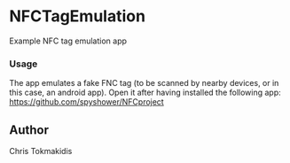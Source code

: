 # NFCTagEmulation
Example NFC tag emulation app

### Usage

The app emulates a fake FNC tag (to be scanned by nearby devices, or in this case, an android app). Open it after having installed the following app: https://github.com/spyshower/NFCproject

## Author

Chris Tokmakidis
